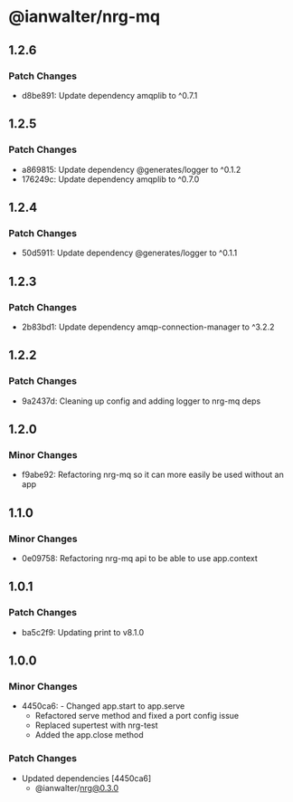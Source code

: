 # @ianwalter/nrg-mq

## 1.2.6

### Patch Changes

- d8be891: Update dependency amqplib to ^0.7.1

## 1.2.5

### Patch Changes

- a869815: Update dependency @generates/logger to ^0.1.2
- 176249c: Update dependency amqplib to ^0.7.0

## 1.2.4

### Patch Changes

- 50d5911: Update dependency @generates/logger to ^0.1.1

## 1.2.3

### Patch Changes

- 2b83bd1: Update dependency amqp-connection-manager to ^3.2.2

## 1.2.2

### Patch Changes

- 9a2437d: Cleaning up config and adding logger to nrg-mq deps

## 1.2.0

### Minor Changes

- f9abe92: Refactoring nrg-mq so it can more easily be used without an app

## 1.1.0

### Minor Changes

- 0e09758: Refactoring nrg-mq api to be able to use app.context

## 1.0.1

### Patch Changes

- ba5c2f9: Updating print to v8.1.0

## 1.0.0

### Minor Changes

- 4450ca6: - Changed app.start to app.serve
  - Refactored serve method and fixed a port config issue
  - Replaced supertest with nrg-test
  - Added the app.close method

### Patch Changes

- Updated dependencies [4450ca6]
  - @ianwalter/nrg@0.3.0
